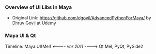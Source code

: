 ### Overview of UI Libs in Maya
* Original Link: https://github.com/dgovil/AdvancedPythonForMaya/ by [Dhruv Govil](https://www.udemy.com/user/dhruv-govil/) at Udemy

### Maya UI & Qt
Timeline: Maya UI(Mel) <---- *ver 2011* ----> Qt
Mel, PyQt, PySide2
